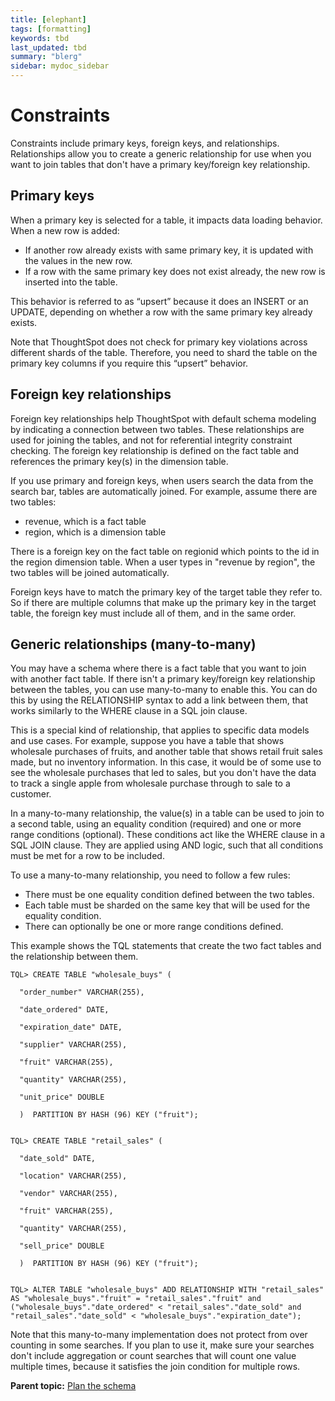 ```yaml
---
title: [elephant]
tags: [formatting]
keywords: tbd
last_updated: tbd
summary: "blerg"
sidebar: mydoc_sidebar
---
```

# Constraints

Constraints include primary keys, foreign keys, and relationships. Relationships allow you to create a generic relationship for use when you want to join tables that don't have a primary key/foreign key relationship.

## Primary keys

When a primary key is selected for a table, it impacts data loading behavior. When a new row is added:

-   If another row already exists with same primary key, it is updated with the values in the new row.
-   If a row with the same primary key does not exist already, the new row is inserted into the table.

This behavior is referred to as “upsert” because it does an INSERT or an UPDATE, depending on whether a row with the same primary key already exists.

Note that ThoughtSpot does not check for primary key violations across different shards of the table. Therefore, you need to shard the table on the primary key columns if you require this “upsert” behavior.

## Foreign key relationships

Foreign key relationships help ThoughtSpot with default schema modeling by indicating a connection between two tables. These relationships are used for joining the tables, and not for referential integrity constraint checking. The foreign key relationship is defined on the fact table and references the primary key\(s\) in the dimension table.

If you use primary and foreign keys, when users search the data from the search bar, tables are automatically joined. For example, assume there are two tables:

-   revenue, which is a fact table
-   region, which is a dimension table

There is a foreign key on the fact table on regionid which points to the id in the region dimension table. When a user types in "revenue by region", the two tables will be joined automatically.

Foreign keys have to match the primary key of the target table they refer to. So if there are multiple columns that make up the primary key in the target table, the foreign key must include all of them, and in the same order.

## Generic relationships \(many-to-many\)

You may have a schema where there is a fact table that you want to join with another fact table. If there isn't a primary key/foreign key relationship between the tables, you can use many-to-many to enable this. You can do this by using the RELATIONSHIP syntax to add a link between them, that works similarly to the WHERE clause in a SQL join clause.

This is a special kind of relationship, that applies to specific data models and use cases. For example, suppose you have a table that shows wholesale purchases of fruits, and another table that shows retail fruit sales made, but no inventory information. In this case, it would be of some use to see the wholesale purchases that led to sales, but you don't have the data to track a single apple from wholesale purchase through to sale to a customer.

In a many-to-many relationship, the value\(s\) in a table can be used to join to a second table, using an equality condition \(required\) and one or more range conditions \(optional\). These conditions act like the WHERE clause in a SQL JOIN clause. They are applied using AND logic, such that all conditions must be met for a row to be included.

To use a many-to-many relationship, you need to follow a few rules:

-   There must be one equality condition defined between the two tables.
-   Each table must be sharded on the same key that will be used for the equality condition.
-   There can optionally be one or more range conditions defined.

This example shows the TQL statements that create the two fact tables and the relationship between them.

```
TQL> CREATE TABLE "wholesale_buys" (

  "order_number" VARCHAR(255),

  "date_ordered" DATE,
  
  "expiration_date" DATE,

  "supplier" VARCHAR(255),

  "fruit" VARCHAR(255),

  "quantity" VARCHAR(255),
  
  "unit_price" DOUBLE

  )  PARTITION BY HASH (96) KEY ("fruit");

  
TQL> CREATE TABLE "retail_sales" (

  "date_sold" DATE,

  "location" VARCHAR(255),
  
  "vendor" VARCHAR(255),

  "fruit" VARCHAR(255),

  "quantity" VARCHAR(255),
  
  "sell_price" DOUBLE

  )  PARTITION BY HASH (96) KEY ("fruit");
  

TQL> ALTER TABLE "wholesale_buys" ADD RELATIONSHIP WITH "retail_sales" AS "wholesale_buys"."fruit" = "retail_sales"."fruit" and ("wholesale_buys"."date_ordered" < "retail_sales"."date_sold" and "retail_sales"."date_sold" < "wholesale_buys"."expiration_date");
```

Note that this many-to-many implementation does not protect from over counting in some searches. If you plan to use it, make sure your searches don't include aggregation or count searches that will count one value multiple times, because it satisfies the join condition for multiple rows.

**Parent topic:** [Plan the schema](../../admin/loading/plan_schema.html)


